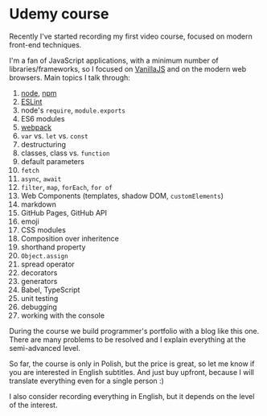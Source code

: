 # Udemy course

Recently I've started recording my first video course, focused on modern front-end techniques.

I'm a fan of JavaScript applications, with a minimum number of libraries/frameworks, so I focused on [VanillaJS](http://vanilla-js.com/) and on the modern web browsers. Main topics I talk through:
1. [node](https://nodejs.org/en/), [npm](https://www.npmjs.com/)
1. [ESLint](https://eslint.org/)
1. node's `require`, `module.exports`
1. ES6 modules
1. [webpack](https://webpack.js.org/)
1. `var` vs. `let` vs. `const`
1. destructuring
1. classes, class vs. `function`
1. default parameters
1. `fetch`
1. `async`, `await`
1. `filter`, `map`, `forEach`, `for of`
1. Web Components (templates, shadow DOM, `customElements`)
1. markdown
1. GitHub Pages, GitHub API
1. emoji
1. CSS modules
1. Composition over inheritence
1. shorthand property
1. `Object.assign`
1. spread operator
1. decorators
1. generators
1. Babel, TypeScript
1. unit testing
1. debugging
1. working with the console

During the course we build programmer's portfolio with a blog like this one. There are many problems to be resolved and I explain everything at the semi-advanced level.

So far, the course is only in Polish, but the price is great, so let me know if you are interested in English subtitles. And just buy upfront, because I will translate everything even for a single person :)

I also consider recording everything in English, but it depends on the level of the interest.
